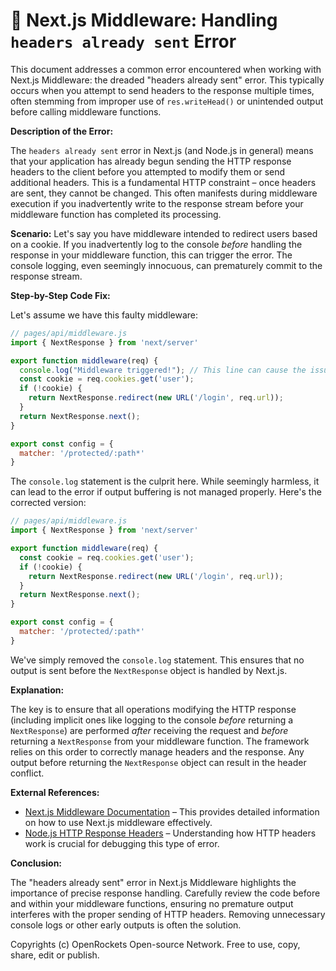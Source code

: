 # 🐞 Next.js Middleware: Handling `headers already sent` Error


This document addresses a common error encountered when working with Next.js Middleware: the dreaded "headers already sent" error.  This typically occurs when you attempt to send headers to the response multiple times, often stemming from improper use of `res.writeHead()` or unintended output before calling middleware functions.

**Description of the Error:**

The `headers already sent` error in Next.js (and Node.js in general) means that your application has already begun sending the HTTP response headers to the client before you attempted to modify them or send additional headers.  This is a fundamental HTTP constraint – once headers are sent, they cannot be changed.  This often manifests during middleware execution if you inadvertently write to the response stream before your middleware function has completed its processing.

**Scenario:** Let's say you have middleware intended to redirect users based on a cookie.  If you inadvertently log to the console *before* handling the response in your middleware function, this can trigger the error.  The console logging, even seemingly innocuous, can prematurely commit to the response stream.

**Step-by-Step Code Fix:**

Let's assume we have this faulty middleware:

```javascript
// pages/api/middleware.js
import { NextResponse } from 'next/server'

export function middleware(req) {
  console.log("Middleware triggered!"); // This line can cause the issue
  const cookie = req.cookies.get('user');
  if (!cookie) {
    return NextResponse.redirect(new URL('/login', req.url));
  }
  return NextResponse.next();
}

export const config = {
  matcher: '/protected/:path*'
}
```

The `console.log` statement is the culprit here. While seemingly harmless, it can lead to the error if output buffering is not managed properly.  Here's the corrected version:

```javascript
// pages/api/middleware.js
import { NextResponse } from 'next/server'

export function middleware(req) {
  const cookie = req.cookies.get('user');
  if (!cookie) {
    return NextResponse.redirect(new URL('/login', req.url));
  }
  return NextResponse.next();
}

export const config = {
  matcher: '/protected/:path*'
}
```

We've simply removed the `console.log` statement.  This ensures that no output is sent before the `NextResponse` object is handled by Next.js.

**Explanation:**

The key is to ensure that all operations modifying the HTTP response (including implicit ones like logging to the console *before* returning a `NextResponse`) are performed *after* receiving the request and *before* returning a `NextResponse` from your middleware function.  The framework relies on this order to correctly manage headers and the response.  Any output before returning the `NextResponse` object can result in the header conflict.


**External References:**

* [Next.js Middleware Documentation](https://nextjs.org/docs/app/building-your-application/routing/middleware) –  This provides detailed information on how to use Next.js middleware effectively.
* [Node.js HTTP Response Headers](https://nodejs.org/api/http.html#http_response_headers) –  Understanding how HTTP headers work is crucial for debugging this type of error.


**Conclusion:**

The "headers already sent" error in Next.js Middleware highlights the importance of precise response handling. Carefully review the code before and within your middleware functions, ensuring no premature output interferes with the proper sending of HTTP headers.  Removing unnecessary console logs or other early outputs is often the solution.

Copyrights (c) OpenRockets Open-source Network. Free to use, copy, share, edit or publish.

